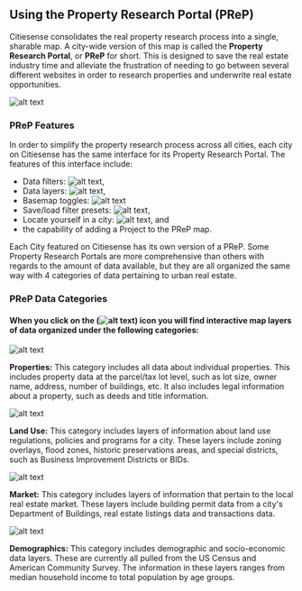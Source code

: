 ## Using the Property Research Portal (PReP)
Citiesense consolidates the real property research process into a single, sharable map. A city-wide version of this map is called the __Property Research Portal__, or __PReP__ for short. This is designed to save the real estate industry time and alleviate the frustration of needing to go between several different websites in order to research properties and underwrite real estate opportunities. 

![alt text](https://farm2.staticflickr.com/1518/24333409623_6a1f5f8e8d_b.jpg "PReP features")

### PReP Features
In order to simplify the property research process across all cities, each city on Citiesense has the same interface for its Property Research Portal. 
The features of this interface include:
* Data filters: ![alt text](https://farm2.staticflickr.com/1532/24312981384_2ff912b930_s.jpg "filters"),
* Data layers: ![alt text](https://farm2.staticflickr.com/1476/24850246751_82a03d9d23_s.jpg "layers"),
* Basemap toggles: ![alt text](https://farm2.staticflickr.com/1720/24850246761_ba838917b8_s.jpg "basemaps")
* Save/load filter presets: ![alt text](https://farm2.staticflickr.com/1720/24943561765_b0410f0774_s.jpg "save a filter preset"),
* Locate yourself in a city: ![alt text](https://farm2.staticflickr.com/1699/24917424116_ab5b1c3f7b_s.jpg "locate me"), and
* the capability of adding a Project to the PReP map. 

Each City featured on Citiesense has its own version of a PReP. Some Property Research Portals are more comprehensive than others with regards to the amount of data available, but they are all organized the same way with 4 categories of data pertaining to urban real estate. 

### PReP Data Categories
#### When you click on the (![alt text](https://farm2.staticflickr.com/1476/24850246751_82a03d9d23_s.jpg "layers")) icon you will find interactive map layers of data organized under the following categories:

![alt text](http://d9hhrg4mnvzow.cloudfront.net/try.citiesense.com/real-estate-maps/102e6d18-property-details-icon_02r02q02r02q000000.png "Properties")

__Properties:__ This category includes all data about individual properties. This includes property data at the parcel/tax lot level, such as lot size, owner name, address, number of buildings, etc. It also includes legal information about a property, such as deeds and title information.

![alt text](http://d9hhrg4mnvzow.cloudfront.net/try.citiesense.com/real-estate-maps/351c938f-land-use-layers-icon_02o02o02o02n000000.png "Land Use")

__Land Use:__ This category includes layers of information about land use regulations, policies and programs for a city. These layers include zoning overlays, flood zones, historic preservations areas, and special districts, such as Business Improvement Districts or BIDs.

![alt text](http://d9hhrg4mnvzow.cloudfront.net/try.citiesense.com/real-estate-maps/48ae8e49-market-activity-icon_02r02r02r02r000000.png "Market")

__Market:__ This category includes layers of information that pertain to the local real estate market. These layers include building permit data from a city's Department of Buildings, real estate listings data and transactions data.

![alt text](http://d9hhrg4mnvzow.cloudfront.net/try.citiesense.com/real-estate-maps/6f3b8c1e-demographics-icon_02o02o02o02o000000.png "Demographics")

__Demographics:__ This category includes demographic and socio-economic data layers. These are currently all pulled from the US Census and American Community Survey. The information in these layers ranges from median household income to total population by age groups. 


